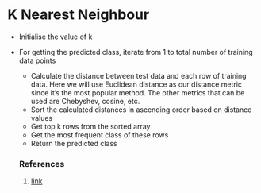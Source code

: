 # K Nearest Neighbour

* Initialise the value of k
* For getting the predicted class, iterate from 1 to total number of training data points
    - Calculate the distance between test data and each row of training data. Here we will use Euclidean    distance as our distance metric since it’s the most popular method. The other metrics that can be used are Chebyshev, cosine, etc.
    - Sort the calculated distances in ascending order based on distance values
    - Get top k rows from the sorted array
    - Get the most frequent class of these rows
    - Return the predicted class


    ### References
    1. [link](https://www.analyticsvidhya.com/blog/2018/03/introduction-k-neighbours-algorithm-clustering/)
